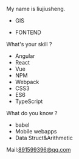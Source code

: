 My name is liujiusheng.

* GIS

* FONTEND

What's your skill ?

* Angular
* React
* Vue
* NPM
* Webpack
* CSS3
* ES6
* TypeScript

What do you know ?

* babel
* Mobile webapps
* Data Struct&Arithmetic

Mail:891599396@qq.com
